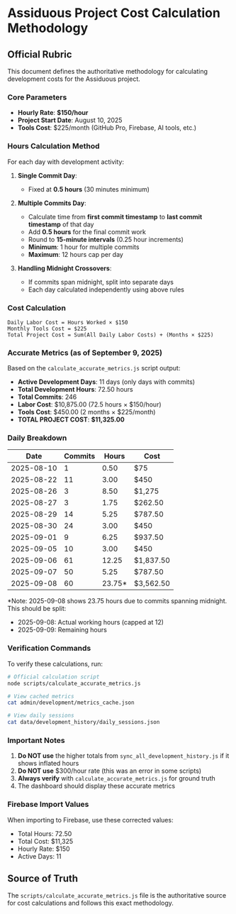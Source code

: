 # Assiduous Project Cost Calculation Methodology

## Official Rubric

This document defines the authoritative methodology for calculating development costs for the Assiduous project.

### Core Parameters

- **Hourly Rate**: **$150/hour**
- **Project Start Date**: August 10, 2025
- **Tools Cost**: $225/month (GitHub Pro, Firebase, AI tools, etc.)

### Hours Calculation Method

For each day with development activity:

1. **Single Commit Day**: 
   - Fixed at **0.5 hours** (30 minutes minimum)

2. **Multiple Commits Day**:
   - Calculate time from **first commit timestamp** to **last commit timestamp** of that day
   - Add **0.5 hours** for the final commit work
   - Round to **15-minute intervals** (0.25 hour increments)
   - **Minimum**: 1 hour for multiple commits
   - **Maximum**: 12 hours cap per day

3. **Handling Midnight Crossovers**:
   - If commits span midnight, split into separate days
   - Each day calculated independently using above rules

### Cost Calculation

```
Daily Labor Cost = Hours Worked × $150
Monthly Tools Cost = $225
Total Project Cost = Sum(All Daily Labor Costs) + (Months × $225)
```

### Accurate Metrics (as of September 9, 2025)

Based on the `calculate_accurate_metrics.js` script output:

- **Active Development Days**: 11 days (only days with commits)
- **Total Development Hours**: 72.50 hours
- **Total Commits**: 246
- **Labor Cost**: $10,875.00 (72.5 hours × $150/hour)
- **Tools Cost**: $450.00 (2 months × $225/month)
- **TOTAL PROJECT COST**: **$11,325.00**

### Daily Breakdown

| Date | Commits | Hours | Cost |
|------|---------|-------|------|
| 2025-08-10 | 1 | 0.50 | $75 |
| 2025-08-22 | 11 | 3.00 | $450 |
| 2025-08-26 | 3 | 8.50 | $1,275 |
| 2025-08-27 | 3 | 1.75 | $262.50 |
| 2025-08-29 | 14 | 5.25 | $787.50 |
| 2025-08-30 | 24 | 3.00 | $450 |
| 2025-09-01 | 9 | 6.25 | $937.50 |
| 2025-09-05 | 10 | 3.00 | $450 |
| 2025-09-06 | 61 | 12.25 | $1,837.50 |
| 2025-09-07 | 50 | 5.25 | $787.50 |
| 2025-09-08 | 60 | 23.75* | $3,562.50 |

*Note: 2025-09-08 shows 23.75 hours due to commits spanning midnight. This should be split:
- 2025-09-08: Actual working hours (capped at 12)
- 2025-09-09: Remaining hours

### Verification Commands

To verify these calculations, run:

```bash
# Official calculation script
node scripts/calculate_accurate_metrics.js

# View cached metrics
cat admin/development/metrics_cache.json

# View daily sessions
cat data/development_history/daily_sessions.json
```

### Important Notes

1. **Do NOT use** the higher totals from `sync_all_development_history.js` if it shows inflated hours
2. **Do NOT use** $300/hour rate (this was an error in some scripts)
3. **Always verify** with `calculate_accurate_metrics.js` for ground truth
4. The dashboard should display these accurate metrics

### Firebase Import Values

When importing to Firebase, use these corrected values:
- Total Hours: 72.50
- Total Cost: $11,325
- Hourly Rate: $150
- Active Days: 11

## Source of Truth

The `scripts/calculate_accurate_metrics.js` file is the authoritative source for cost calculations and follows this exact methodology.
